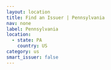 ```yaml
---
layout: location
title: Find an Issuer | Pennsylvania
nav: none
label: Pennsylvania
location:
  - state: PA
    country: US
category: us
smart_issuer: false
---
```


